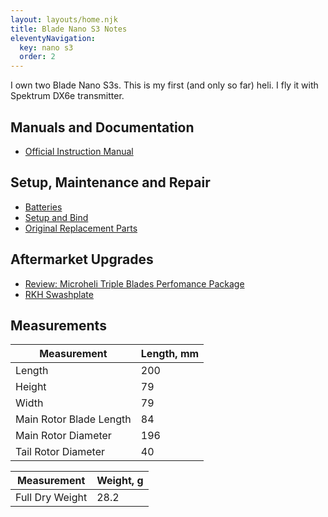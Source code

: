 ```yaml
---
layout: layouts/home.njk
title: Blade Nano S3 Notes
eleventyNavigation:
  key: nano s3
  order: 2
---
```


I own two Blade Nano S3s.
This is my first (and only so far) heli. I fly it with Spektrum DX6e transmitter.

## Manuals and Documentation

- [Official Instruction Manual](https://www.bladehelis.com/on/demandware.static/-/Sites-horizon-master/default/dw5288b5b7/Manuals/BLH01300-Manual-EN.pdf)

## Setup, Maintenance and Repair

- [Batteries](/s3/batteries/)
- [Setup and Bind](/s3/setup/)
- [Original Replacement Parts](/s3/parts/)

## Aftermarket Upgrades

- [Review: Microheli Triple Blades Perfomance Package](s3/microheli_performance)
- [RKH Swashplate](s3/rkh_swashplate)

## Measurements

|Measurement|Length, mm|
|----|-----|
|Length| 200|
|Height| 79|
|Width| 79|
|Main Rotor Blade Length| 84
|Main Rotor Diameter| 196
|Tail Rotor Diameter| 40

|Measurement|Weight, g|
|----|-----|
|Full Dry Weight| 28.2 |
